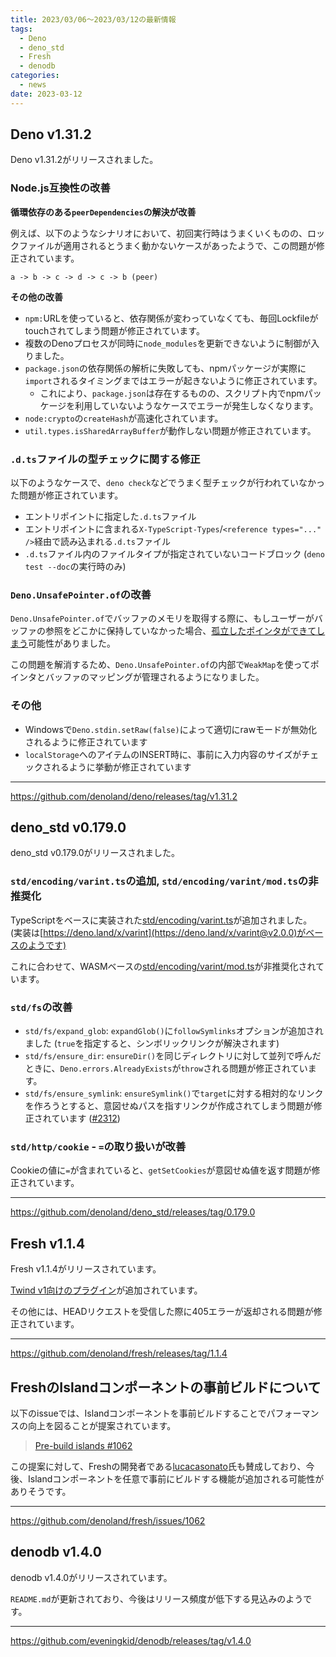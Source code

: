 ```yaml
---
title: 2023/03/06〜2023/03/12の最新情報
tags:
  - Deno
  - deno_std
  - Fresh
  - denodb
categories:
  - news
date: 2023-03-12
---
```


## Deno v1.31.2

Deno v1.31.2がリリースされました。

### Node.js互換性の改善

**循環依存のある`peerDependencies`の解決が改善**

例えば、以下のようなシナリオにおいて、初回実行時はうまくいくものの、ロックファイルが適用されるとうまく動かないケースがあったようで、この問題が修正されています。

```
a -> b -> c -> d -> c -> b (peer)
```

**その他の改善**

- `npm:`URLを使っていると、依存関係が変わっていなくても、毎回Lockfileがtouchされてしまう問題が修正されています。
- 複数のDenoプロセスが同時に`node_modules`を更新できないように制御が入りました。
- `package.json`の依存関係の解析に失敗しても、npmパッケージが実際に`import`されるタイミングまではエラーが起きないように修正されています。
  - これにより、`package.json`は存在するものの、スクリプト内でnpmパッケージを利用していないようなケースでエラーが発生しなくなります。
- `node:crypto`の`createHash`が高速化されています。
- `util.types.isSharedArrayBuffer`が動作しない問題が修正されています。

### `.d.ts`ファイルの型チェックに関する修正

以下のようなケースで、`deno check`などでうまく型チェックが行われていなかった問題が修正されています。

- エントリポイントに指定した`.d.ts`ファイル
- エントリポイントに含まれる`X-TypeScript-Types`/`<reference types="..." />`経由で読み込まれる`.d.ts`ファイル
- `.d.ts`ファイル内のファイルタイプが指定されていないコードブロック (`deno test --doc`の実行時のみ)

### `Deno.UnsafePointer.of`の改善

`Deno.UnsafePointer.of`でバッファのメモリを取得する際に、もしユーザーがバッファの参照をどこかに保持していなかった場合、[孤立したポインタができてしまう](https://github.com/aapoalas/denonomicon/blob/eef8fd2166d1873a552a311eabdeddb057529cf7/static/contents/types/pointers.md#dangling-pointers)可能性がありました。

この問題を解消するため、`Deno.UnsafePointer.of`の内部で`WeakMap`を使ってポインタとバッファのマッピングが管理されるようになりました。

### その他

- Windowsで`Deno.stdin.setRaw(false)`によって適切にrawモードが無効化されるように修正されています
- `localStorage`へのアイテムのINSERT時に、事前に入力内容のサイズがチェックされるように挙動が修正されています

---

https://github.com/denoland/deno/releases/tag/v1.31.2

## deno_std v0.179.0

deno_std v0.179.0がリリースされました。

### `std/encoding/varint.ts`の追加, `std/encoding/varint/mod.ts`の非推奨化

TypeScriptをベースに実装された[std/encoding/varint.ts](https://deno.land/std@0.179.0/encoding/varint.ts)が追加されました。 (実装は[https://deno.land/x/varint](https://deno.land/x/varint@v2.0.0)がベースのようです)

これに合わせて、WASMベースの[std/encoding/varint/mod.ts](https://deno.land/std@0.179.0/encoding/varint/mod.ts)が非推奨化されています。

### `std/fs`の改善

- `std/fs/expand_glob`: `expandGlob()`に`followSymlinks`オプションが追加されました (`true`を指定すると、シンボリックリンクが解決されます)
- `std/fs/ensure_dir`: `ensureDir()`を同じディレクトリに対して並列で呼んだときに、`Deno.errors.AlreadyExists`が`throw`される問題が修正されています。
- `std/fs/ensure_symlink`: `ensureSymlink()`で`target`に対する相対的なリンクを作ろうとすると、意図せぬパスを指すリンクが作成されてしまう問題が修正されています ([#2312](https://github.com/denoland/deno_std/issues/2312))

### `std/http/cookie` - `=`の取り扱いが改善

Cookieの値に`=`が含まれていると、`getSetCookies`が意図せぬ値を返す問題が修正されています。

---

https://github.com/denoland/deno_std/releases/tag/0.179.0

## Fresh v1.1.4

Fresh v1.1.4がリリースされています。

[Twind v1向けのプラグイン](https://deno.land/x/fresh@1.1.4/plugins/twindv1.ts)が追加されています。

その他には、HEADリクエストを受信した際に405エラーが返却される問題が修正されています。

---

https://github.com/denoland/fresh/releases/tag/1.1.4

## FreshのIslandコンポーネントの事前ビルドについて

以下のissueでは、Islandコンポーネントを事前ビルドすることでパフォーマンスの向上を図ることが提案されています。

> [Pre-build islands #1062](https://github.com/denoland/fresh/issues/1062)

この提案に対して、Freshの開発者である[lucacasonato](https://github.com/lucacasonato)氏も賛成しており、今後、Islandコンポーネントを任意で事前にビルドする機能が追加される可能性がありそうです。

---

https://github.com/denoland/fresh/issues/1062

## denodb v1.4.0

denodb v1.4.0がリリースされています。

`README.md`が更新されており、今後はリリース頻度が低下する見込みのようです。

---

https://github.com/eveningkid/denodb/releases/tag/v1.4.0
